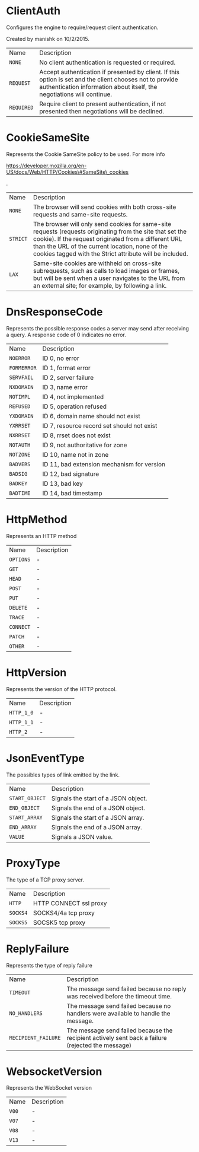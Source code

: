 # ClientAuth

Configures the engine to require/request client authentication.

Created by manishk on 10/2/2015.

|            |                                                                                                                                                                                    |
| ---------- | ---------------------------------------------------------------------------------------------------------------------------------------------------------------------------------- |
| Name       | Description                                                                                                                                                                        |
| `NONE`     | No client authentication is requested or required.                                                                                                                                 |
| `REQUEST`  | Accept authentication if presented by client. If this option is set and the client chooses not to provide authentication information about itself, the negotiations will continue. |
| `REQUIRED` | Require client to present authentication, if not presented then negotiations will be declined.                                                                                     |

# CookieSameSite

Represents the Cookie SameSite policy to be used. For more info

https://developer.mozilla.org/en-US/docs/Web/HTTP/Cookies\#SameSite\_cookies

.

|          |                                                                                                                                                                                                                                                                                 |
| -------- | ------------------------------------------------------------------------------------------------------------------------------------------------------------------------------------------------------------------------------------------------------------------------------- |
| Name     | Description                                                                                                                                                                                                                                                                     |
| `NONE`   | The browser will send cookies with both cross-site requests and same-site requests.                                                                                                                                                                                             |
| `STRICT` | The browser will only send cookies for same-site requests (requests originating from the site that set the cookie). If the request originated from a different URL than the URL of the current location, none of the cookies tagged with the Strict attribute will be included. |
| `LAX`    | Same-site cookies are withheld on cross-site subrequests, such as calls to load images or frames, but will be sent when a user navigates to the URL from an external site; for example, by following a link.                                                                    |

# DnsResponseCode

Represents the possible response codes a server may send after receiving
a query. A response code of 0 indicates no error.

|             |                                            |
| ----------- | ------------------------------------------ |
| Name        | Description                                |
| `NOERROR`   | ID 0, no error                             |
| `FORMERROR` | ID 1, format error                         |
| `SERVFAIL`  | ID 2, server failure                       |
| `NXDOMAIN`  | ID 3, name error                           |
| `NOTIMPL`   | ID 4, not implemented                      |
| `REFUSED`   | ID 5, operation refused                    |
| `YXDOMAIN`  | ID 6, domain name should not exist         |
| `YXRRSET`   | ID 7, resource record set should not exist |
| `NXRRSET`   | ID 8, rrset does not exist                 |
| `NOTAUTH`   | ID 9, not authoritative for zone           |
| `NOTZONE`   | ID 10, name not in zone                    |
| `BADVERS`   | ID 11, bad extension mechanism for version |
| `BADSIG`    | ID 12, bad signature                       |
| `BADKEY`    | ID 13, bad key                             |
| `BADTIME`   | ID 14, bad timestamp                       |

# HttpMethod

Represents an HTTP method

|           |             |
| --------- | ----------- |
| Name      | Description |
| `OPTIONS` | \-          |
| `GET`     | \-          |
| `HEAD`    | \-          |
| `POST`    | \-          |
| `PUT`     | \-          |
| `DELETE`  | \-          |
| `TRACE`   | \-          |
| `CONNECT` | \-          |
| `PATCH`   | \-          |
| `OTHER`   | \-          |

# HttpVersion

Represents the version of the HTTP protocol.

|            |             |
| ---------- | ----------- |
| Name       | Description |
| `HTTP_1_0` | \-          |
| `HTTP_1_1` | \-          |
| `HTTP_2`   | \-          |

# JsonEventType

The possibles types of link emitted by the link.

|                |                                     |
| -------------- | ----------------------------------- |
| Name           | Description                         |
| `START_OBJECT` | Signals the start of a JSON object. |
| `END_OBJECT`   | Signals the end of a JSON object.   |
| `START_ARRAY`  | Signals the start of a JSON array.  |
| `END_ARRAY`    | Signals the end of a JSON array.    |
| `VALUE`        | Signals a JSON value.               |

# ProxyType

The type of a TCP proxy server.

|          |                        |
| -------- | ---------------------- |
| Name     | Description            |
| `HTTP`   | HTTP CONNECT ssl proxy |
| `SOCKS4` | SOCKS4/4a tcp proxy    |
| `SOCKS5` | SOCSK5 tcp proxy       |

# ReplyFailure

Represents the type of reply failure

|                     |                                                                                                   |
| ------------------- | ------------------------------------------------------------------------------------------------- |
| Name                | Description                                                                                       |
| `TIMEOUT`           | The message send failed because no reply was received before the timeout time.                    |
| `NO_HANDLERS`       | The message send failed because no handlers were available to handle the message.                 |
| `RECIPIENT_FAILURE` | The message send failed because the recipient actively sent back a failure (rejected the message) |

# WebsocketVersion

Represents the WebSocket version

|       |             |
| ----- | ----------- |
| Name  | Description |
| `V00` | \-          |
| `V07` | \-          |
| `V08` | \-          |
| `V13` | \-          |

